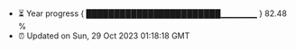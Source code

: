 - ⏳ Year progress { ████████████████████████▁▁▁▁▁▁ } 82.48 %
- ⏰ Updated on Sun, 29 Oct 2023 01:18:18 GMT

